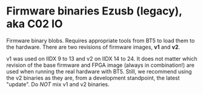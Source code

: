 # Firmware binaries Ezusb (legacy), aka C02 IO
Firmware binary blobs. Requires appropriate tools from BT5 to load them to the
hardware. There are two revisions of firmware images, **v1** and **v2**. 

v1 was used on IIDX 9 to 13 and v2 on IIDX 14 to 24. It does not matter
which revision of the base firmware and FPGA image (always in combination!) are
used when running the real hardware with BT5. Still, we recommend using the v2
binaries as they are, from a development standpoint, the latest "update". Do
*NOT* mix v1 and v2 binaries.